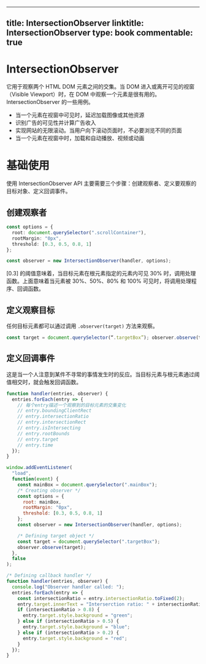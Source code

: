 
---
title: IntersectionObserver
linktitle: IntersectionObserver
type: book
commentable: true
---

# IntersectionObserver

它用于观察两个 HTML DOM 元素之间的交集。当 DOM 进入或离开可见的视窗（Visible Viewport）时，在 DOM 中观察一个元素是很有用的。IntersectionObserver 的一些用例。

- 当一个元素在视窗中可见时，延迟加载图像或其他资源
- 识别广告的可见性并计算广告收入
- 实现网站的无限滚动。当用户向下滚动页面时，不必要浏览不同的页面
- 当一个元素在视窗中时，加载和自动播放、视频或动画

# 基础使用

使用 IntersectionObserver API 主要需要三个步骤：创建观察者、定义要观察的目标对象、定义回调事件。

## 创建观察者

```ts
const options = {
  root: document.querySelector(".scrollContainer"),
  rootMargin: "0px",
  threshold: [0.3, 0.5, 0.8, 1]
};

const observer = new IntersectionObserver(handler, options);
```

[0.3] 的阈值意味着，当目标元素在根元素指定的元素内可见 30% 时，调用处理函数。上面意味着当元素被 30%、50%、80% 和 100% 可见时，将调用处理程序、回调函数。

## 定义观察目标

任何目标元素都可以通过调用 `.observer(target)` 方法来观察。

```js
const target = document.querySelector(“.targetBox”); observer.observe(target);
```

## 定义回调事件

这是当一个人注意到某件不寻常的事情发生时的反应。当目标元素与根元素通过阈值相交时，就会触发回调函数。

```js
function handler(entries, observer) {
  entries.forEach(entry => {
    // 每个entry描述一个观察到的目标元素的交集变化
    // entry.boundingClientRect
    // entry.intersectionRatio
    // entry.intersectionRect
    // entry.isIntersecting
    // entry.rootBounds
    // entry.target
    // entry.time
  });
}
```

```js
window.addEventListener(
  "load",
  function(event) {
    const mainBox = document.querySelector(".mainBox");
    /* Creating observer */
    const options = {
      root: mainBox,
      rootMargin: "0px",
      threshold: [0.3, 0.5, 0.8, 1]
    };
    const observer = new IntersectionObserver(handler, options);

    /* Defining target object */
    const target = document.querySelector(".targetBox");
    observer.observe(target);
  },
  false
);

/* Defining callback handler */
function handler(entries, observer) {
  console.log("Observer handler called: ");
  entries.forEach(entry => {
    const intersectionRatio = entry.intersectionRatio.toFixed(2);
    entry.target.innerText = "Interserction ratio: " + intersectionRatio;
    if (intersectionRatio > 0.8) {
      entry.target.style.background = "green";
    } else if (intersectionRatio > 0.5) {
      entry.target.style.background = "blue";
    } else if (intersectionRatio > 0.2) {
      entry.target.style.background = "red";
    }
  });
}
```

    